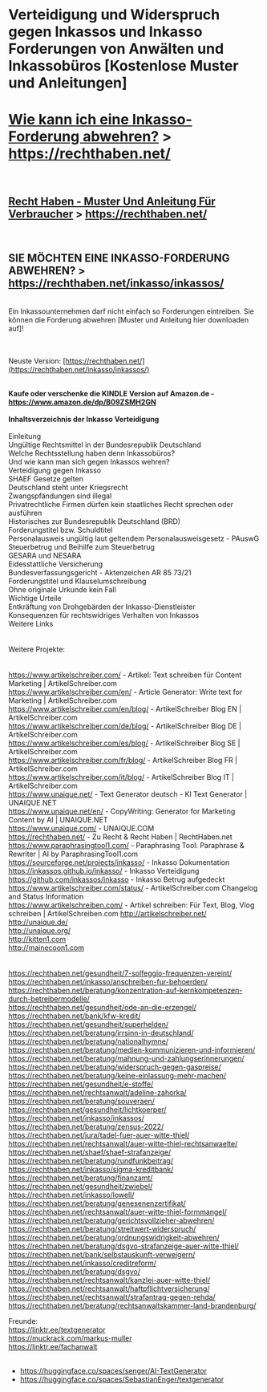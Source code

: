 # Verteidigung und Widerspruch gegen Inkassos und Inkasso Forderungen von Anwälten und Inkassobüros [Kostenlose Muster und Anleitungen]

<strong><h1><a href="https://rechthaben.net/inkasso/inkassos/" title="Wie kann ich eine Inkasso-Forderung abwehren? Mit Mustern und Anleitung auf https://rechthaben.net/">Wie kann ich eine Inkasso-Forderung abwehren?</a> > https://rechthaben.net/</h1></strong><br>

<b><h2><a href="https://rechthaben.net/" title="Recht Haben - Muster Und Anleitung Für Verbraucher auf https://rechthaben.net/">Recht Haben - Muster Und Anleitung Für Verbraucher</a> > https://rechthaben.net/</h2></b><br>

<strong><h2>SIE MÖCHTEN EINE INKASSO-FORDERUNG ABWEHREN? > https://rechthaben.net/inkasso/inkassos/</h2></strong><br>
Ein Inkassounternehmen darf nicht einfach so Forderungen eintreiben. Sie können die Forderung abwehren [Muster und Anleitung hier downloaden auf]!

<br><br>
Neuste Version: [https://rechthaben.net/](https://rechthaben.net/inkasso/inkassos/)
<br><br>

<strong>Kaufe oder verschenke die KINDLE Version auf Amazon.de - https://www.amazon.de/dp/B09ZSMH2GN </strong>
<br><br>
<b>Inhaltsverzeichnis der Inkasso Verteidigung</b><br><br>
Einleitung<br>
Ungültige Rechtsmittel in der Bundesrepublik Deutschland<br>
Welche Rechtsstellung haben denn Inkassobüros?<br>
Und wie kann man sich gegen Inkassos wehren?<br>
Verteidigung gegen Inkasso<br>
SHAEF Gesetze gelten<br>
Deutschland steht unter Kriegsrecht<br>
Zwangspfändungen sind illegal<br>
Privatrechtliche Firmen dürfen kein staatliches Recht sprechen oder ausführen<br>
Historisches zur Bundesrepublik Deutschland (BRD)<br>
Forderungstitel bzw. Schuldtitel<br>
Personalausweis ungültig laut geltendem Personalausweisgesetz - PAuswG<br>
Steuerbetrug und Beihilfe zum Steuerbetrug<br>
GESARA und NESARA<br>
Eidesstattliche Versicherung<br>
Bundesverfassungsgericht - Aktenzeichen AR 85 73/21<br>
Forderungstitel und Klauselumschreibung<br>
Ohne originale Urkunde kein Fall<br>
Wichtige Urteile<br>
Entkräftung von Drohgebärden der Inkasso-Dienstleister<br>
Konsequenzen für rechtswidriges Verhalten von Inkassos<br>
Weitere Links<br>
<br><br>
Weitere Projekte:<br>
<br><br>
https://www.artikelschreiber.com/ - Artikel: Text schreiben für Content Marketing | ArtikelSchreiber.com<br>
https://www.artikelschreiber.com/en/ - Article Generator: Write text for Marketing | ArtikelSchreiber.com<br>
https://www.artikelschreiber.com/en/blog/ - ArtikelSchreiber Blog EN | ArtikelSchreiber.com<br>
https://www.artikelschreiber.com/de/blog/ - ArtikelSchreiber Blog DE  | ArtikelSchreiber.com<br>
https://www.artikelschreiber.com/es/blog/ - ArtikelSchreiber Blog SE  | ArtikelSchreiber.com<br>
https://www.artikelschreiber.com/fr/blog/ - ArtikelSchreiber Blog FR  | ArtikelSchreiber.com<br>
https://www.artikelschreiber.com/it/blog/ - ArtikelSchreiber Blog IT  | ArtikelSchreiber.com<br>
https://www.unaique.net/ - Text Generator deutsch - KI Text Generator | UNAIQUE.NET <br>
https://www.unaique.net/en/ - CopyWriting: Generator for Marketing Content by AI | UNAIQUE.NET<br>
https://www.unaique.com/ - UNAIQUE.COM<br>
https://rechthaben.net/ - Zu Recht & Recht Haben | RechtHaben.net<br>
https://www.paraphrasingtool1.com/ - Paraphrasing Tool: Paraphrase & Rewriter | AI by ParaphrasingTool1.com<br>
https://sourceforge.net/projects/inkasso/ - Inkasso Dokumentation<br>
https://inkassos.github.io/inkasso/ - Inkasso Verteidigung<br>
https://github.com/inkassos/inkasso - Inkasso Betrug aufgedeckt<br>
https://www.artikelschreiber.com/status/ - ArtikelSchreiber.com Changelog and Status Information<br>
https://www.artikelschreiben.com/ - Artikel schreiben: Für Text, Blog, Vlog schreiben | ArtikelSchreiben.com
http://artikelschreiber.net/<br> 
http://unaique.de/<br> 
http://unaique.org/<br>
http://kitten1.com<br>
http://mainecoon1.com<br>
<br><br>
https://rechthaben.net/gesundheit/7-solfeggio-frequenzen-vereint/<br>
https://rechthaben.net/inkasso/anschreiben-fur-behoerden/<br>
https://rechthaben.net/beratung/konzentration-auf-kernkompetenzen-durch-betreibermodelle/<br>
https://rechthaben.net/gesundheit/ode-an-die-erzengel/<br>
https://rechthaben.net/bank/kfw-kredit/<br>
https://rechthaben.net/gesundheit/superhelden/<br>
https://rechthaben.net/beratung/irrsinn-in-deutschland/<br>
https://rechthaben.net/beratung/nationalhymne/<br>
https://rechthaben.net/beratung/medien-kommunizieren-und-informieren/<br>
https://rechthaben.net/beratung/mahnung-und-zahlungserinnerungen/<br>
https://rechthaben.net/beratung/widerspruch-gegen-gaspreise/<br>
https://rechthaben.net/beratung/keine-einlassung-mehr-machen/<br>
https://rechthaben.net/gesundheit/e-stoffe/<br>
https://rechthaben.net/rechtsanwalt/adeline-zahorka/<br>
https://rechthaben.net/beratung/souveraen/<br>
https://rechthaben.net/gesundheit/lichtkoerper/<br>
https://rechthaben.net/inkasso/inkassos/<br>
https://rechthaben.net/beratung/zensus-2022/<br>
https://rechthaben.net/jura/tadel-fuer-auer-witte-thiel/<br>
https://rechthaben.net/rechtsanwalt/auer-witte-thiel-rechtsanwaelte/<br>
https://rechthaben.net/shaef/shaef-strafanzeige/<br>
https://rechthaben.net/beratung/rundfunkbeitrag/<br>
https://rechthaben.net/inkasso/sigma-kreditbank/<br>
https://rechthaben.net/beratung/finanzamt/<br>
https://rechthaben.net/gesundheit/zwiebel/<br>
https://rechthaben.net/inkasso/lowell/<br>
https://rechthaben.net/beratung/genesenenzertifikat/<br>
https://rechthaben.net/rechtsanwalt/auer-witte-thiel-formmangel/<br>
https://rechthaben.net/beratung/gerichtsvollzieher-abwehren/<br>
https://rechthaben.net/beratung/streitwert-widerspruch/<br>
https://rechthaben.net/beratung/ordnungswidrigkeit-abwehren/<br>
https://rechthaben.net/beratung/dsgvo-strafanzeige-auer-witte-thiel/<br>
https://rechthaben.net/bank/selbstauskunft-verweigern/<br>
https://rechthaben.net/inkasso/creditreform/<br>
https://rechthaben.net/beratung/dsgvo/<br>
https://rechthaben.net/rechtsanwalt/kanzlei-auer-witte-thiel/<br>
https://rechthaben.net/rechtsanwalt/haftpflichtversicherung/<br>
https://rechthaben.net/rechtsanwalt/strafantrag-gegen-rehda/<br>
https://rechthaben.net/beratung/rechtsanwaltskammer-land-brandenburg/<br>

Freunde:<br>
https://linktr.ee/textgenerator<br>
https://muckrack.com/markus-muller<br>
https://linktr.ee/fachanwalt<br>
<br>
<ul>
				<li><a href="https://huggingface.co/spaces/senger/AI-TextGenerator">https://huggingface.co/spaces/senger/AI-TextGenerator</a></li>
				<li><a href="https://huggingface.co/spaces/SebastianEnger/textgenerator">https://huggingface.co/spaces/SebastianEnger/textgenerator</a></li>
			</ul>
